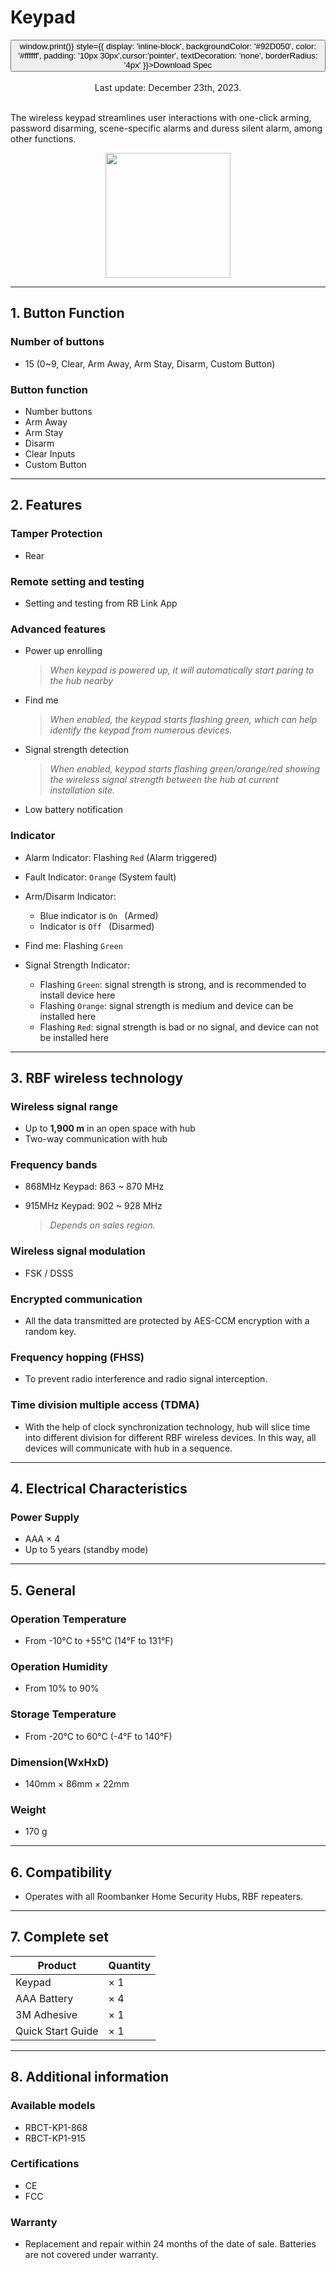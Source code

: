 # Keypad

<div style={{textAlign: 'center'}}>
<button onClick={() => window.print()} style={{ display: 'inline-block', backgroundColor: '#92D050', color: '#ffffff', padding: '10px 30px',cursor:'pointer', textDecoration: 'none', borderRadius: '4px' }}>Download Spec</button>
</div>
<br />

<center>
    Last update: December 23th, 2023.
</center>

<br />

The wireless keypad streamlines user interactions with one-click arming, password disarming, scene-specific alarms and duress silent alarm, among other functions.

<div align="center">
  <img src="https://dusunprj.oss-us-west-1.aliyuncs.com/roombanker/Keypad.png" width="200" />
</div>




------

## 1. Button Function

### Number of buttons

* 15 (0~9, Clear, Arm Away, Arm Stay, Disarm, Custom Button)

### Button function

* Number buttons
* Arm Away
* Arm Stay
* Disarm
* Clear Inputs
* Custom Button

------

## 2. Features

### Tamper Protection

* Rear

### Remote setting and testing

* Setting and testing from RB Link App

### Advanced features

* Power up enrolling  
  
  > *When keypad is powered up, it will automatically start paring to the hub nearby*
* Find me  
  
  > *When enabled, the keypad starts flashing green, which can help identify the keypad from numerous devices.*
* Signal strength detection  
  
  > *When enabled, keypad starts flashing green/orange/red showing the wireless signal strength between the hub at current installation site.* 
* Low battery notification

### Indicator

* Alarm Indicator: Flashing `Red` (Alarm triggered)
* Fault Indicator:  `Orange` (System fault)
* Arm/Disarm Indicator: 
  * Blue indicator is `On ` (Armed)
  * Indicator is `Off ` (Disarmed)

* Find me: Flashing `Green`
* Signal Strength Indicator:
  * Flashing `Green`: signal strength is strong, and is recommended to install device here
  * Flashing `Orange`: signal strength is medium and device can be installed here
  * Flashing `Red`: signal strength is bad or no signal, and device can not be installed here


------

## 3. RBF wireless technology

### Wireless signal range

* Up to **1,900 m** in an open space with hub
* Two-way communication with hub

### Frequency bands

* 868MHz Keypad: 863 ~ 870 MHz
* 915MHz Keypad: 902 ~ 928 MHz  
  
  > *Depends on sales region.*

### Wireless signal modulation

* FSK / DSSS

### Encrypted communication

* All the data transmitted are protected by AES-CCM encryption with a random key.

### Frequency hopping (FHSS)

* To prevent radio interference and radio signal interception.

### Time division multiple access (TDMA)

* With the help of clock synchronization technology, hub will slice time into different division for different RBF wireless devices. In this way, all devices will communicate with hub in a sequence.

------

## 4. Electrical Characteristics

### Power Supply

* AAA × 4
* Up to 5 years (standby mode)

------

## 5. General

### Operation Temperature

* From -10°С to +55°С (14°F to 131°F)

### Operation Humidity

* From 10% to 90%

### Storage Temperature

* From -20°C to 60°C (-4°F to 140°F)

### Dimension(WxHxD)

* 140mm × 86mm × 22mm

### Weight

* 170 g

------

## 6. Compatibility

* Operates with all Roombanker Home Security Hubs,  RBF repeaters.

------

## 7. Complete set

| Product           | Quantity |
| ----------------- | -------- |
| Keypad            | × 1      |
| AAA Battery       | × 4      |
| 3M Adhesive       | × 1      |
| Quick Start Guide | × 1      |



------

## 8. Additional information

### Available models

* RBCT-KP1-868
* RBCT-KP1-915

### Certifications

* CE
* FCC

### Warranty

* Replacement and repair within 24 months of the date of sale. Batteries are not covered under warranty.
